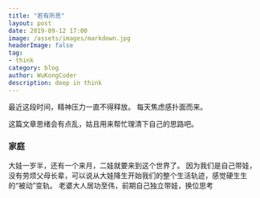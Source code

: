 ```yaml
---
title: "若有所思"
layout: post
date: 2019-09-12 17:00
image: /assets/images/markdown.jpg
headerImage: false
tag:
- think
category: blog
author: WuKongCoder
description: deep in think
---
```


最近这段时间，精神压力一直不得释放。 每天焦虑感扑面而来。

这篇文章思绪会有点乱，姑且用来帮忙理清下自己的思路吧。

### 家庭

大娃一岁半，还有一个来月，二娃就要来到这个世界了。
因为我们是自己带娃，没有劳烦父母长辈，可以说从大娃降生开始我们的整个生活轨迹，感觉硬生生的“被动”变轨。
老婆大人居功至伟，前期自己独立带娃，换位思考


